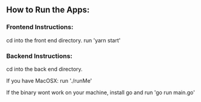 
## How to Run the Apps: 

### Frontend Instructions: 

cd into the front end directory. 
run 'yarn start' 


### Backend Instructions: 

cd into the back end directory. 

If you have MacOSX: 
run './runMe'

If the binary wont work on your machine, install go and run 'go run main.go' 



